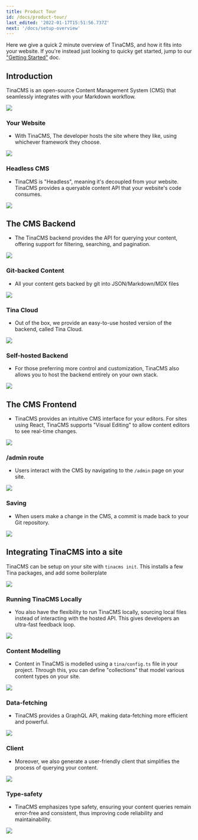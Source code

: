 ```yaml
---
title: Product Tour
id: /docs/product-tour/
last_edited: '2022-01-17T15:51:56.737Z'
next: '/docs/setup-overview'
---
```


Here we give a quick 2 minute overview of TinaCMS, and how it fits into your website.
If you're instead just looking to quicky get started, jump to our ["Getting Started"](/docs/setup-overview/) doc.

## Introduction

TinaCMS is an open-source Content Management System (CMS) that seamlessly integrates with your Markdown workflow.

![](https://res.cloudinary.com/forestry-demo/image/upload/v1645712511/tina-io/docs/your-blocks.gif)

### Your Website

- With TinaCMS, The developer hosts the site where they like, using whichever framework they choose.

![](https://res.cloudinary.com/forestry-demo/image/upload/v1689874025/tina-io/docs/product-tour/headless_cms1.png)

### Headless CMS

- TinaCMS is "Headless", meaning it's decoupled from your website. TinaCMS provides a queryable content API that your website's code consumes.

![](https://res.cloudinary.com/forestry-demo/image/upload/v1689874025/tina-io/docs/product-tour/headless_cms2.png)

## The CMS Backend

- The TinaCMS backend provides the API for querying your content, offering support for filtering, searching, and pagination.

![](https://res.cloudinary.com/forestry-demo/image/upload/v1689874024/tina-io/docs/product-tour/queryable_database.png)

### Git-backed Content

- All your content gets backed by git into JSON/Markdown/MDX files

![](https://res.cloudinary.com/forestry-demo/image/upload/v1689874025/tina-io/docs/product-tour/git-backed.png)

### Tina Cloud

- Out of the box, we provide an easy-to-use hosted version of the backend, called Tina Cloud.

![](https://res.cloudinary.com/forestry-demo/image/upload/v1689874024/tina-io/docs/product-tour/tina-cloud.png)

### Self-hosted Backend

- For those preferring more control and customization, TinaCMS also allows you to host the backend entirely on your own stack.

![](https://res.cloudinary.com/forestry-demo/image/upload/v1689874024/tina-io/docs/product-tour/self-host-backend.png)

## The CMS Frontend

- TinaCMS provides an intuitive CMS interface for your editors. For sites using React, TinaCMS supports "Visual Editing" to allow content editors to see real-time changes.

![](https://res.cloudinary.com/forestry-demo/image/upload/v1645712511/tina-io/docs/your-blocks.gif)

### /admin route

- Users interact with the CMS by navigating to the `/admin` page on your site.

![](https://res.cloudinary.com/forestry-demo/image/upload/v1689874024/tina-io/docs/product-tour/admin.png)

### Saving

- When users make a change in the CMS, a commit is made back to your Git repository.

![](https://res.cloudinary.com/forestry-demo/image/upload/v1689874024/tina-io/docs/product-tour/git-save.png)

## Integrating TinaCMS into a site

TinaCMS can be setup on your site with `tinacms init`. This installs a few Tina packages, and add some boilerplate

![](https://res.cloudinary.com/forestry-demo/image/upload/v1689819318/tina-io/docs/product-tour/cli-init.png)

### Running TinaCMS Locally

- You also have the flexibility to run TinaCMS locally, sourcing local files instead of interacting with the hosted API. This gives developers an ultra-fast feedback loop.

![](https://res.cloudinary.com/forestry-demo/image/upload/v1689874024/tina-io/docs/product-tour/local-workflow.png)

### Content Modelling

- Content in TinaCMS is modelled using a `tina/config.ts` file in your project. Through this, you can define "collections" that model various content types on your site.

![](https://res.cloudinary.com/forestry-demo/image/upload/v1690206543/tina-io/docs/product-tour/content-modelling.png)

### Data-fetching

- TinaCMS provides a GraphQL API, making data-fetching more efficient and powerful.

![](https://res.cloudinary.com/forestry-demo/image/upload/v1690205968/tina-io/docs/product-tour/graphql-query_5.png)

### Client

- Moreover, we also generate a user-friendly client that simplifies the process of querying your content.

![](https://res.cloudinary.com/forestry-demo/image/upload/v1690206445/tina-io/docs/product-tour/client.png)

### Type-safety

- TinaCMS emphasizes type safety, ensuring your content queries remain error-free and consistent, thus improving code reliability and maintainability.

![](https://res.cloudinary.com/forestry-demo/image/upload/v1690206441/tina-io/docs/product-tour/client-typesafe.png)
